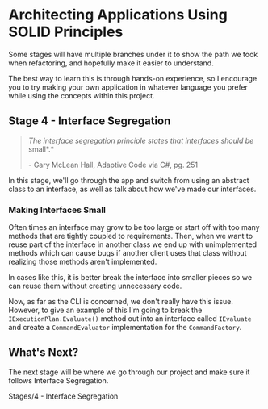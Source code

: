 # Architecting Applications Using SOLID Principles

Some stages will have multiple branches under it to show the path we took when refactoring, and hopefully make it easier to understand.

The best way to learn this is through hands-on experience, so I encourage you to try making your own application in whatever language you prefer while using the concepts within this project.

## Stage 4 - Interface Segregation

> *The interface segregation principle states that interfaces should be* small*.*
>
>  \- Gary McLean Hall, Adaptive Code via C#, pg. 251

In this stage, we'll go through the app and switch from using an abstract class to an interface, as well as talk about how we've made our interfaces.

### Making Interfaces Small

Often times an interface may grow to be too large or start off with too many methods that are tightly coupled to requirements. Then, when we want to reuse part of the interface in another class we end up with unimplemented methods which can cause bugs if another client uses that class without realizing those methods aren't implemented.

In cases like this, it is better break the interface into smaller pieces so we can reuse them without creating unnecessary code.

Now, as far as the CLI is concerned, we don't really have this issue. However, to give an example of this I'm going to break the `IExecutionPlan.Evaluate()` method out into an interface called `IEvaluate` and create a `CommandEvaluator` implementation for the `CommandFactory`.

## What's Next?

The next stage will be where we go through our project and make sure it follows Interface Segregation.

Stages/4 - Interface Segregation
